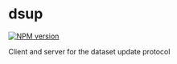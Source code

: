 # dsup
[![NPM version][npm-image]][npm-url]

Client and server for the dataset update protocol

[npm-image]: https://img.shields.io/npm/v/dsup.svg?style=flat-square
[npm-url]: https://npmjs.org/package/dsup
